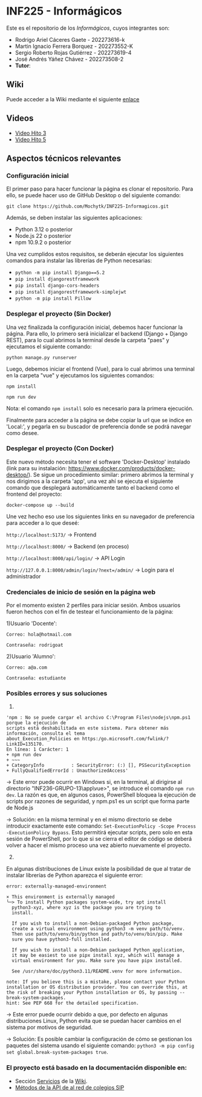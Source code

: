 # INF225 - Informágicos

Este es el repositorio de los *Informágicos*, cuyos integrantes son:
* Rodrigo Ariel Cáceres Gaete - 202273616-k
* Martin Ignacio Ferrera Borquez - 202273552-K
* Sergio Roberto Rojas Gutiérrez - 202273619-4
* José Andrés Yáñez Chávez - 202273508-2
* **Tutor**: 

## Wiki
Puede acceder a la Wiki mediante el siguiente [enlace](https://github.com/Mochytk/INF225-Informagicos/wiki)

## Videos
* [Video Hito 3]()
* [Video Hito 5]()

## Aspectos técnicos relevantes
### Configuración inicial
El primer paso para hacer funcionar la página es clonar el repositorio. Para ello, se puede hacer uso de GitHub Desktop o del siguiente comando:

`git clone https://github.com/Mochytk/INF225-Informagicos.git`

Además, se deben instalar las siguientes aplicaciones:
- Python 3.12 o posterior
- Node.js 22 o posterior
- npm 10.9.2 o posterior

Una vez cumplidos estos requisitos, se deberán ejecutar los siguientes comandos para instalar las librerías de Python necesarias:

- `python -m pip install Django==5.2`
- `pip install djangorestframework`
- `pip install django-cors-headers`
- `pip install djangorestframework-simplejwt`
- `python -m pip install Pillow`

### Desplegar el proyecto (Sin Docker)
Una vez finalizada la configuración inicial, debemos hacer funcionar la página. Para ello, lo primero será inicializar el backend (Django + Django REST), para lo cual abrimos la terminal desde la carpeta "paes" y ejecutamos el siguiente comando:

`python manage.py runserver`

Luego, debemos iniciar el frontend (Vue), para lo cual abrimos una terminal en la carpeta "vue" y ejecutamos los siguientes comandos:

`npm install`

`npm run dev`

Nota: el comando `npm install` solo es necesario para la primera ejecución.

Finalmente para acceder a la página se debe copiar la url que se indice en 'Local:', y pegarla en su buscador de preferencia donde se podrá navegar como desee.

### Desplegar el proyecto (Con Docker)
Este nuevo método necesita tener el software 'Docker-Desktop' instalado (link para su instalación: https://www.docker.com/products/docker-desktop/). Se sigue un procedimiento similar: primero abrimos la terminal y nos dirigimos a la carpeta 'app', una vez ahí se ejecuta el siguiente comando que desplegará automáticamente tanto el backend como el frontend del proyecto:

`docker-compose up --build`

Une vez hecho eso use los siguientes links en su navegador de preferencia para acceder a lo que deseé:

`http://localhost:5173/` -> Frontend

`http://localhost:8000/` -> Backend (en proceso)

`http://localhost:8000/api/login/` -> API Login

`http://127.0.0.1:8000/admin/login/?next=/admin/` -> Login para el administrador


### Credenciales de inicio de sesión en la página web
Por el momento existen 2 perfiles para iniciar sesión. Ambos usuarios fueron hechos con el fin de testear el funcionamiento de la página:

  1)Usuario 'Docente':
  
    Correo: hola@hotmail.com
    
    Contraseña: rodrigoat
    
  2)Usuario 'Alumno':
  
    Correo: a@a.com 
    
    Contraseña: estudiante

### Posibles errores y sus soluciones
  1)
  ~~~
'npm : No se puede cargar el archivo C:\Program Files\nodejs\npm.ps1 porque la ejecución de 
scripts está deshabilitada en este sistema. Para obtener más información, consulta el tema 
about_Execution_Policies en https:/go.microsoft.com/fwlink/?LinkID=135170.
En línea: 1 Carácter: 1
+ npm run dev
+ ~~~
+ CategoryInfo          : SecurityError: (:) [], PSSecurityException
+ FullyQualifiedErrorId : UnauthorizedAccess'
~~~

  -> Este error puede ocurrir en Windows si, en la terminal, al dirigirse al directorio "INF236-GRUPO-13\app\vue>", se introduce el comando `npm run dev`. La razón es que, en algunos casos, PowerShell bloquea la ejecución de scripts por razones de seguridad, y npm.ps1 es un script que forma parte de Node.js
  
  -> Solución: en la misma terminal y en el mismo directorio se debe introducir exactamente este comando: `Set-ExecutionPolicy -Scope Process -ExecutionPolicy Bypass`. Esto permitirá ejecutar scripts, pero solo en esta sesión de PowerShell, por lo que si se cierra el editor de código se deberá volver a hacer el mismo proceso una vez abierto nuevamente el proyecto.
  
  2)
  En algunas distribuciones de Linux existe la posibilidad de que al tratar de instalar librerías de Python aparezca el siguiente error:
  ~~~
  error: externally-managed-environment

× This environment is externally managed
╰─> To install Python packages system-wide, try apt install
    python3-xyz, where xyz is the package you are trying to
    install.

    If you wish to install a non-Debian-packaged Python package,
    create a virtual environment using python3 -m venv path/to/venv.
    Then use path/to/venv/bin/python and path/to/venv/bin/pip. Make
    sure you have python3-full installed.

    If you wish to install a non-Debian packaged Python application,
    it may be easiest to use pipx install xyz, which will manage a
    virtual environment for you. Make sure you have pipx installed.

    See /usr/share/doc/python3.11/README.venv for more information.

note: If you believe this is a mistake, please contact your Python installation or OS distribution provider. You can override this, at the risk of breaking your Python installation or OS, by passing --break-system-packages.
hint: See PEP 668 for the detailed specification.
  ~~~
  -> Este error puede ocurrir debido a que, por defecto en algunas distribuciones Linux, Python evita que se puedan hacer cambios en el sistema por motivos de seguridad.
  
  -> Solución: Es posible cambiar la configuración de cómo se gestionan los paquetes del sistema usando el siguiente comando: `python3 -m pip config set global.break-system-packages true`.

### El proyecto está basado en la documentación disponible en:
- Sección [Servicios](https://github.com/Mochytk/INF236-GRUPO-13/wiki/Servicios) de la [Wiki](https://github.com/Mochytk/INF236-GRUPO-13/wiki).
- [Métodos de la API de al red de colegios SIP](https://docs.google.com/spreadsheets/d/1EpDN1tzUwHGL3f3PVp9PCgyoJPDbeeiUk6s3VOLamCY/edit?gid=744756109#gid=744756109)
